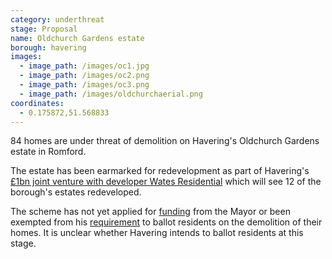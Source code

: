 ```yaml
---
category: underthreat
stage: Proposal
name: Oldchurch Gardens estate 
borough: havering
images:
  - image_path: /images/oc1.jpg
  - image_path: /images/oc2.png
  - image_path: /images/oc3.png
  - image_path: /images/oldchurchaerial.png
coordinates: 
  - 0.175872,51.568833
---
```

84 homes are under threat of demolition on Havering's Oldchurch Gardens estate in Romford.

The estate has been earmarked for redevelopment as part of Havering's [£1bn joint venture with developer Wates Residential](https://www.wates.co.uk/articles/case-study/borough-of-havering-housing-redevelopment/) which will see 12 of the borough's estates redeveloped.

The scheme has not yet applied for [funding](/approved/funding) from the Mayor or been exempted from his [requirement](/approved/ballotexemptions) to ballot residents on the demolition of their homes. It is unclear whether Havering intends to ballot residents at this stage.


